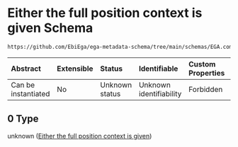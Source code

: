 # Either the full position context is given Schema

```txt
https://github.com/EbiEga/ega-metadata-schema/tree/main/schemas/EGA.common-definitions.json#/definitions/genomic_sequence_descriptor/anyOf/0
```



| Abstract            | Extensible | Status         | Identifiable            | Custom Properties | Additional Properties | Access Restrictions | Defined In                                                                                           |
| :------------------ | :--------- | :------------- | :---------------------- | :---------------- | :-------------------- | :------------------ | :--------------------------------------------------------------------------------------------------- |
| Can be instantiated | No         | Unknown status | Unknown identifiability | Forbidden         | Allowed               | none                | [EGA.common-definitions.json\*](../../../schemas/EGA.common-definitions.json "open original schema") |

## 0 Type

unknown ([Either the full position context is given](ega-12-definitions-genomic-sequence-descriptor-anyof-either-the-full-position-context-is-given.md))
